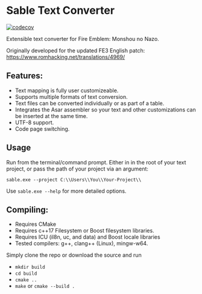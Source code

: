 # Sable Text Converter

[![codecov](https://codecov.io/gh/RobertTheSable/sable-text-converter/branch/master/graph/badge.svg)](https://codecov.io/gh/RobertTheSable/sable-text-converter)

Extensible text converter for Fire Emblem: Monshou no Nazo.

Originally developed for the updated FE3 English patch: https://www.romhacking.net/translations/4969/

## Features:
* Text mapping is fully user customizeable.
* Supports multiple formats of text conversion.
* Text files can be converted individually or as part of a table.
* Integrates the Asar assembler so your text and other customizations can be inserted at the same time.
* UTF-8 support.
* Code page switching.

## Usage

Run from the terminal/command prompt. Either in in the root of your text project, or pass the path of your project via an argument:

```sable.exe --project C:\\Users\\You\\Your-Project\\```

Use `sable.exe --help` for more detailed options.

## Compiling:
* Requires CMake 
* Requires c++17 Filesystem or Boost filesystem libraries.
* Requires ICU (il8n, uc, and data) and Boost locale libraries
* Tested compilers: g++, clang++ (Linux), mingw-w64.

Simply clone the repo or download the source and run 
* `mkdir build`
* `cd build`
* `cmake ..`
* `make` or `cmake --build .`
